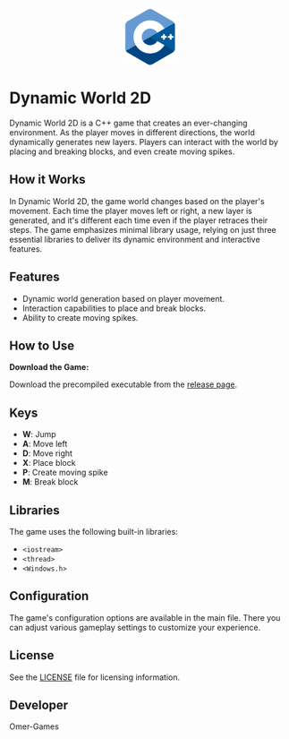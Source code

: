 <p align="center">
  <img src="https://raw.githubusercontent.com/devicons/devicon/master/icons/cplusplus/cplusplus-original.svg"  width="100" height="100">
</p>

# Dynamic World 2D

Dynamic World 2D is a C++ game that creates an ever-changing environment. As the player moves in different directions, the world dynamically generates new layers. Players can interact with the world by placing and breaking blocks, and even create moving spikes.

## How it Works

In Dynamic World 2D, the game world changes based on the player's movement. Each time the player moves left or right, a new layer is generated, and it's different each time even if the player retraces their steps. The game emphasizes minimal library usage, relying on just three essential libraries to deliver its dynamic environment and interactive features.

## Features

- Dynamic world generation based on player movement.
- Interaction capabilities to place and break blocks.
- Ability to create moving spikes.

## How to Use

 **Download the Game:**

   Download the precompiled executable from the [release page](https://github.com/omer-games/Dynamic-World-2D/tree/main/Dynamic-World-2D).


## Keys

- **W**: Jump
- **A**: Move left
- **D**: Move right
- **X**: Place block
- **P**: Create moving spike
- **M**: Break block

## Libraries

The game uses the following built-in libraries:

- `<iostream>`
- `<thread>`
- `<Windows.h>`

## Configuration

The game's configuration options are available in the main file. There you can adjust various gameplay settings to customize your experience.

## License

See the [LICENSE](LICENSE.txt) file for licensing information.

## Developer

Omer-Games
